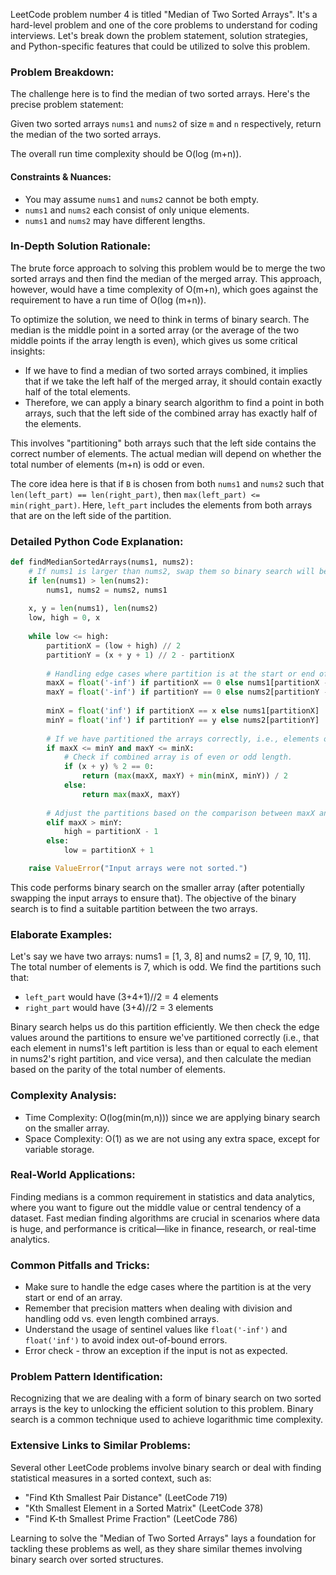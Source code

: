 LeetCode problem number 4 is titled "Median of Two Sorted Arrays". It's a hard-level problem and one of the core problems to understand for coding interviews. Let's break down the problem statement, solution strategies, and Python-specific features that could be utilized to solve this problem.

### Problem Breakdown:

The challenge here is to find the median of two sorted arrays. Here's the precise problem statement:

Given two sorted arrays `nums1` and `nums2` of size `m` and `n` respectively, return the median of the two sorted arrays.

The overall run time complexity should be O(log (m+n)).

#### Constraints & Nuances:
- You may assume `nums1` and `nums2` cannot be both empty.
- `nums1` and `nums2` each consist of only unique elements.
- `nums1` and `nums2` may have different lengths.

### In-Depth Solution Rationale:

The brute force approach to solving this problem would be to merge the two sorted arrays and then find the median of the merged array. This approach, however, would have a time complexity of O(m+n), which goes against the requirement to have a run time of O(log (m+n)).

To optimize the solution, we need to think in terms of binary search. The median is the middle point in a sorted array (or the average of the two middle points if the array length is even), which gives us some critical insights:

- If we have to find a median of two sorted arrays combined, it implies that if we take the left half of the merged array, it should contain exactly half of the total elements.
- Therefore, we can apply a binary search algorithm to find a point in both arrays, such that the left side of the combined array has exactly half of the elements.

This involves "partitioning" both arrays such that the left side contains the correct number of elements. The actual median will depend on whether the total number of elements (m+n) is odd or even. 

The core idea here is that if `B` is chosen from both `nums1` and `nums2` such that `len(left_part) == len(right_part)`, then `max(left_part) <= min(right_part)`. Here, `left_part` includes the elements from both arrays that are on the left side of the partition.

### Detailed Python Code Explanation:

```python
def findMedianSortedArrays(nums1, nums2):
    # If nums1 is larger than nums2, swap them so binary search will be on the smaller array.
    if len(nums1) > len(nums2):
        nums1, nums2 = nums2, nums1
    
    x, y = len(nums1), len(nums2)
    low, high = 0, x
    
    while low <= high:
        partitionX = (low + high) // 2
        partitionY = (x + y + 1) // 2 - partitionX
        
        # Handling edge cases where partition is at the start or end of the array
        maxX = float('-inf') if partitionX == 0 else nums1[partitionX - 1]
        maxY = float('-inf') if partitionY == 0 else nums2[partitionY - 1]
        
        minX = float('inf') if partitionX == x else nums1[partitionX]
        minY = float('inf') if partitionY == y else nums2[partitionY]
        
        # If we have partitioned the arrays correctly, i.e., elements on the left side of the partition are less than those on the right.
        if maxX <= minY and maxY <= minX:
            # Check if combined array is of even or odd length.
            if (x + y) % 2 == 0:
                return (max(maxX, maxY) + min(minX, minY)) / 2
            else:
                return max(maxX, maxY)
        
        # Adjust the partitions based on the comparison between maxX and minY.
        elif maxX > minY:
            high = partitionX - 1
        else:
            low = partitionX + 1

    raise ValueError("Input arrays were not sorted.")
```

This code performs binary search on the smaller array (after potentially swapping the input arrays to ensure that). The objective of the binary search is to find a suitable partition between the two arrays.

### Elaborate Examples:

Let's say we have two arrays: nums1 = [1, 3, 8] and nums2 = [7, 9, 10, 11]. The total number of elements is 7, which is odd. We find the partitions such that:

- `left_part` would have (3+4+1)//2 = 4 elements
- `right_part` would have (3+4)//2 = 3 elements

Binary search helps us do this partition efficiently. We then check the edge values around the partitions to ensure we've partitioned correctly (i.e., that each element in nums1's left partition is less than or equal to each element in nums2's right partition, and vice versa), and then calculate the median based on the parity of the total number of elements.

### Complexity Analysis:

- Time Complexity: O(log(min(m,n))) since we are applying binary search on the smaller array.
- Space Complexity: O(1) as we are not using any extra space, except for variable storage.

### Real-World Applications:

Finding medians is a common requirement in statistics and data analytics, where you want to figure out the middle value or central tendency of a dataset. Fast median finding algorithms are crucial in scenarios where data is huge, and performance is critical—like in finance, research, or real-time analytics.

### Common Pitfalls and Tricks:

- Make sure to handle the edge cases where the partition is at the very start or end of an array.
- Remember that precision matters when dealing with division and handling odd vs. even length combined arrays.
- Understand the usage of sentinel values like `float('-inf')` and `float('inf')` to avoid index out-of-bound errors.
- Error check - throw an exception if the input is not as expected.

### Problem Pattern Identification:

Recognizing that we are dealing with a form of binary search on two sorted arrays is the key to unlocking the efficient solution to this problem. Binary search is a common technique used to achieve logarithmic time complexity.

### Extensive Links to Similar Problems:

Several other LeetCode problems involve binary search or deal with finding statistical measures in a sorted context, such as:
- "Find Kth Smallest Pair Distance" (LeetCode 719)
- "Kth Smallest Element in a Sorted Matrix" (LeetCode 378)
- "Find K-th Smallest Prime Fraction" (LeetCode 786)

Learning to solve the "Median of Two Sorted Arrays" lays a foundation for tackling these problems as well, as they share similar themes involving binary search over sorted structures.